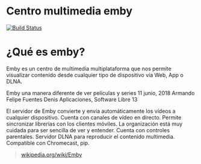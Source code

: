 # Centro multimedia emby

[![Build Status](https://neytor.com)](https://hub.docker.com/r/neytor/emby-neytor)

# ¿Qué es  emby?

Emby es un centro de multimedia multiplataforma que nos permite visualizar contenido desde cualquier tipo de dispositivo vía Web, App o DLNA.

Emby una manera diferente de ver películas y series
11 junio, 2018 Armando Felipe Fuentes Denis Aplicaciones, Software Libre 13

El servidor de Emby convierte y envía automáticamente los vídeos a cualquier dispositivo.
Cuenta con canales de vídeo en directo.
Permite sincronizar librerías con los clientes móviles.
La organización está muy cuidada para ser sencilla de ver y entender.
Cuenta con controles parentales.
Servidor DLNA para reproducir el contenido multimedia.
Compatible con Chromecast, pip.

> [wikipedia.org/wiki/Emby](https://en.wikipedia.org/wiki/Emby)


